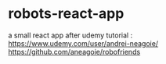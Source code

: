 # robots-react-app
a small react app after udemy tutorial : https://www.udemy.com/user/andrei-neagoie/ https://github.com/aneagoie/robofriends
